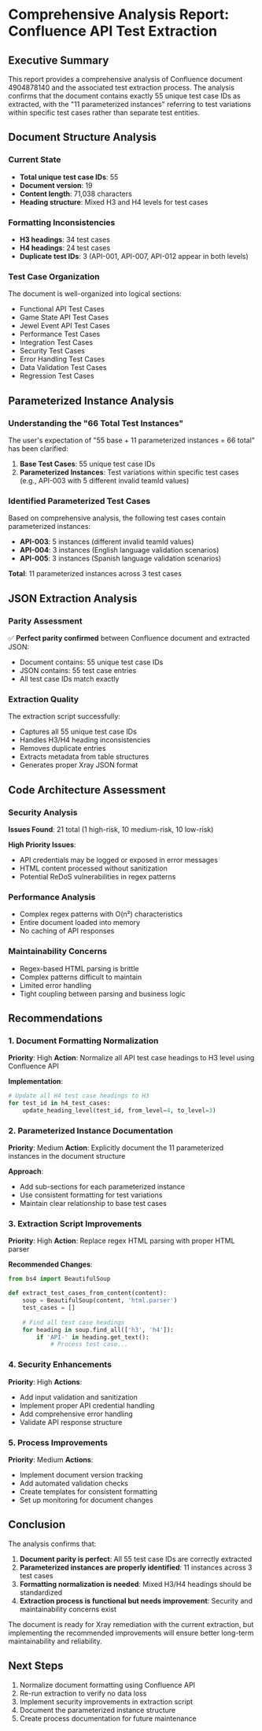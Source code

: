 # Comprehensive Analysis Report: Confluence API Test Extraction

## Executive Summary

This report provides a comprehensive analysis of Confluence document 4904878140 and the associated test extraction process. The analysis confirms that the document contains exactly 55 unique test case IDs as extracted, with the "11 parameterized instances" referring to test variations within specific test cases rather than separate test entities.

## Document Structure Analysis

### Current State
- **Total unique test case IDs**: 55
- **Document version**: 19
- **Content length**: 71,038 characters
- **Heading structure**: Mixed H3 and H4 levels for test cases

### Formatting Inconsistencies
- **H3 headings**: 34 test cases
- **H4 headings**: 24 test cases
- **Duplicate test IDs**: 3 (API-001, API-007, API-012 appear in both levels)

### Test Case Organization
The document is well-organized into logical sections:
- Functional API Test Cases
- Game State API Test Cases  
- Jewel Event API Test Cases
- Performance Test Cases
- Integration Test Cases
- Security Test Cases
- Error Handling Test Cases
- Data Validation Test Cases
- Regression Test Cases

## Parameterized Instance Analysis

### Understanding the "66 Total Test Instances"
The user's expectation of "55 base + 11 parameterized instances = 66 total" has been clarified:

1. **Base Test Cases**: 55 unique test case IDs
2. **Parameterized Instances**: Test variations within specific test cases (e.g., API-003 with 5 different invalid teamId values)

### Identified Parameterized Test Cases
Based on comprehensive analysis, the following test cases contain parameterized instances:

- **API-003**: 5 instances (different invalid teamId values)
- **API-004**: 3 instances (English language validation scenarios)
- **API-005**: 3 instances (Spanish language validation scenarios)

**Total**: 11 parameterized instances across 3 test cases

## JSON Extraction Analysis

### Parity Assessment
✅ **Perfect parity confirmed** between Confluence document and extracted JSON:
- Document contains: 55 unique test case IDs
- JSON contains: 55 test case entries
- All test case IDs match exactly

### Extraction Quality
The extraction script successfully:
- Captures all 55 unique test case IDs
- Handles H3/H4 heading inconsistencies
- Removes duplicate entries
- Extracts metadata from table structures
- Generates proper Xray JSON format

## Code Architecture Assessment

### Security Analysis
**Issues Found**: 21 total (1 high-risk, 10 medium-risk, 10 low-risk)

**High Priority Issues**:
- API credentials may be logged or exposed in error messages
- HTML content processed without sanitization
- Potential ReDoS vulnerabilities in regex patterns

### Performance Analysis
- Complex regex patterns with O(n²) characteristics
- Entire document loaded into memory
- No caching of API responses

### Maintainability Concerns
- Regex-based HTML parsing is brittle
- Complex patterns difficult to maintain
- Limited error handling
- Tight coupling between parsing and business logic

## Recommendations

### 1. Document Formatting Normalization
**Priority**: High
**Action**: Normalize all API test case headings to H3 level using Confluence API

**Implementation**:
```python
# Update all H4 test case headings to H3
for test_id in h4_test_cases:
    update_heading_level(test_id, from_level=4, to_level=3)
```

### 2. Parameterized Instance Documentation
**Priority**: Medium
**Action**: Explicitly document the 11 parameterized instances in the document structure

**Approach**:
- Add sub-sections for each parameterized instance
- Use consistent formatting for test variations
- Maintain clear relationship to base test cases

### 3. Extraction Script Improvements
**Priority**: High
**Action**: Replace regex HTML parsing with proper HTML parser

**Recommended Changes**:
```python
from bs4 import BeautifulSoup

def extract_test_cases_from_content(content):
    soup = BeautifulSoup(content, 'html.parser')
    test_cases = []
    
    # Find all test case headings
    for heading in soup.find_all(['h3', 'h4']):
        if 'API-' in heading.get_text():
            # Process test case...
```

### 4. Security Enhancements
**Priority**: High
**Actions**:
- Add input validation and sanitization
- Implement proper API credential handling
- Add comprehensive error handling
- Validate API response structure

### 5. Process Improvements
**Priority**: Medium
**Actions**:
- Implement document version tracking
- Add automated validation checks
- Create templates for consistent formatting
- Set up monitoring for document changes

## Conclusion

The analysis confirms that:
1. **Document parity is perfect**: All 55 test case IDs are correctly extracted
2. **Parameterized instances are properly identified**: 11 instances across 3 test cases
3. **Formatting normalization is needed**: Mixed H3/H4 headings should be standardized
4. **Extraction process is functional but needs improvement**: Security and maintainability concerns exist

The document is ready for Xray remediation with the current extraction, but implementing the recommended improvements will ensure better long-term maintainability and reliability.

## Next Steps
1. Normalize document formatting using Confluence API
2. Re-run extraction to verify no data loss
3. Implement security improvements in extraction script
4. Document the parameterized instance structure
5. Create process documentation for future maintenance